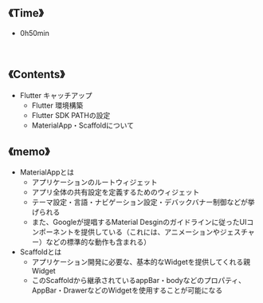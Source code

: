 ## 《Time》
- 0h50min

<br>

## 《Contents》
- Flutter キャッチアップ
  - Flutter 環境構築
  - Flutter SDK PATHの設定
  - MaterialApp・Scaffoldについて

## 《memo》
- MaterialAppとは
  - アプリケーションのルートウィジェット
  - アプリ全体の共有設定を定義するためのウィジェット
  - テーマ設定・言語・ナビゲーション設定・デバックバナー制御などが挙げられる
  - また、Googleが提唱するMaterial Desginのガイドラインに従ったUIコンポーネントを提供している（これには、アニメーションやジェスチャー）などの標準的な動作も含まれる）
- Scaffoldとは
  - アプリケーション開発に必要な、基本的なWidgetを提供してくれる親Widget
  - このScaffoldから継承されているappBar・bodyなどのプロパティ、AppBar・DrawerなどのWidgetを使用することが可能になる
